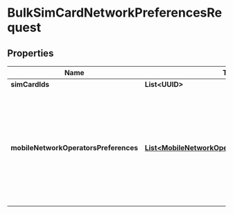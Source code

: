 

# BulkSimCardNetworkPreferencesRequest


## Properties

| Name | Type | Description | Notes |
|------------ | ------------- | ------------- | -------------|
|**simCardIds** | **List&lt;UUID&gt;** |  |  [optional] |
|**mobileNetworkOperatorsPreferences** | [**List&lt;MobileNetworkOperatorPreferencesRequest&gt;**](MobileNetworkOperatorPreferencesRequest.md) | A list of mobile network operators and the priority that should be applied when the SIM is connecting to the network. |  [optional] |



